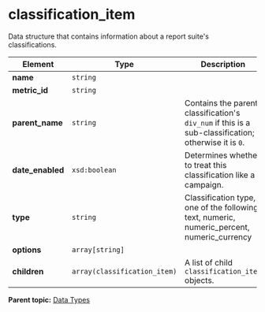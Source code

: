 # classification_item

Data structure that contains information about a report suite's classifications.

|Element|Type|Description|
|-------|----|-----------|
| **name** | `string` | |
| **metric_id** | `string` | |
| **parent_name** | `string` |Contains the parent classification's `div_num` if this is a sub-classification; otherwise it is `0`.|
| **date_enabled** | `xsd:boolean` |Determines whether to treat this classification like a campaign.|
| **type** | `string` | Classification type, one of the following: text, numeric, numeric_percent, numeric_currency |
|**options** |`array[string]` | |
| **children** | `array(classification_item)` | A list of child `classification_item` objects.|

**Parent topic:** [Data Types](../data_types/c_datatypes.md)

